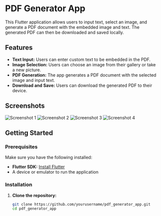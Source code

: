 # PDF Generator App

This Flutter application allows users to input text, select an image, and generate a PDF document with the embedded image and text. The generated PDF can then be downloaded and saved locally.

## Features

- **Text Input:** Users can enter custom text to be embedded in the PDF.
- **Image Selection:** Users can choose an image from their gallery or take a new picture.
- **PDF Generation:** The app generates a PDF document with the selected image and input text.
- **Download and Save:** Users can download the generated PDF to their device.

## Screenshots

![Screenshot 1](assets/screenshot1.jpg)
![Screenshot 2](assets/screenshot2.jpg)
![Screenshot 3](assets/screenshot3.jpg)
![Screenshot 4](assets/screenshot4.jpg)

## Getting Started

### Prerequisites

Make sure you have the following installed:

- **Flutter SDK:** [Install Flutter](https://flutter.dev/docs/get-started/install)
- A device or emulator to run the application

### Installation

1. **Clone the repository:**

   ```bash
   git clone https://github.com/yourusername/pdf_generator_app.git
   cd pdf_generator_app
